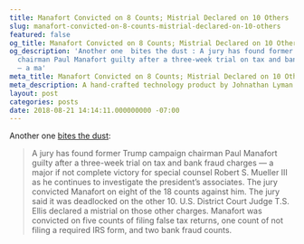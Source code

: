 ```yaml
---
title: Manafort Convicted on 8 Counts; Mistrial Declared on 10 Others
slug: manafort-convicted-on-8-counts-mistrial-declared-on-10-others
featured: false
og_title: Manafort Convicted on 8 Counts; Mistrial Declared on 10 Others – Johnathan.org
og_description: 'Another one  bites the dust : A jury has found former Trump campaign
  chairman Paul Manafort guilty after a three-week trial on tax and bank fraud charges
  — a ma'
meta_title: Manafort Convicted on 8 Counts; Mistrial Declared on 10 Others – Johnathan.org
meta_description: A hand-crafted technology product by Johnathan Lyman
layout: post
categories: posts
date: 2018-08-21 14:14:11.000000000 -07:00
---
```


Another one [bites the dust](https://www.washingtonpost.com/world/national-security/manafort-jury-suggests-it-cannot-come-to-a-consensus-on-a-single-count/2018/08/21/a2478ac0-a559-11e8-a656-943eefab5daf_story.html?utm_term=.d1955d9c13af):

>  A jury has found former Trump campaign chairman Paul Manafort guilty after a three-week trial on tax and bank fraud charges — a major if not complete victory for special counsel Robert S. Mueller III as he continues to investigate the president’s associates.
> The jury convicted Manafort on eight of the 18 counts against him. The jury said it was deadlocked on the other 10. U.S. District Court Judge T.S. Ellis declared a mistrial on those other charges.
> Manafort was convicted on five counts of filing false tax returns, one count of not filing a required IRS form, and two bank fraud counts.

